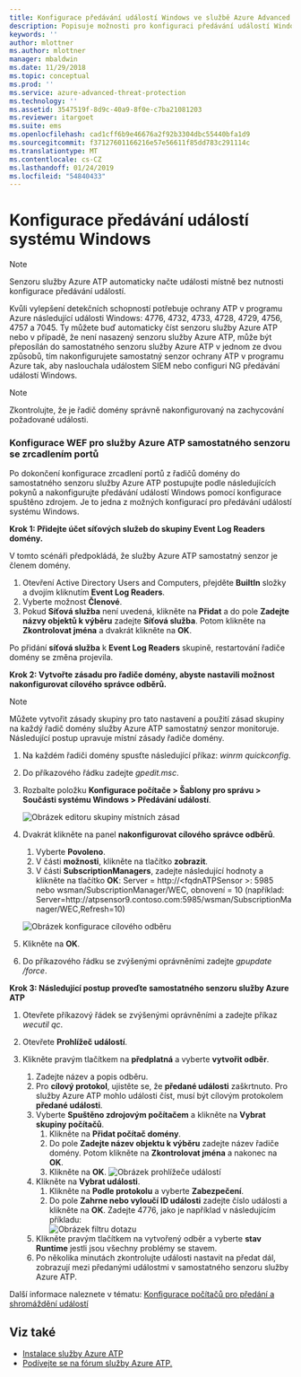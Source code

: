 ```yaml
---
title: Konfigurace předávání událostí Windows ve službě Azure Advanced Threat Protection | Dokumentace Microsoftu
description: Popisuje možnosti pro konfiguraci předávání událostí Windows pomocí služby Azure ATP
keywords: ''
author: mlottner
ms.author: mlottner
manager: mbaldwin
ms.date: 11/29/2018
ms.topic: conceptual
ms.prod: ''
ms.service: azure-advanced-threat-protection
ms.technology: ''
ms.assetid: 3547519f-8d9c-40a9-8f0e-c7ba21081203
ms.reviewer: itargoet
ms.suite: ems
ms.openlocfilehash: cad1cff6b9e46676a2f92b3304dbc55440bfa1d9
ms.sourcegitcommit: f37127601166216e57e56611f85dd783c291114c
ms.translationtype: MT
ms.contentlocale: cs-CZ
ms.lasthandoff: 01/24/2019
ms.locfileid: "54840433"
---
```

# <a name="configuring-windows-event-forwarding"></a>Konfigurace předávání událostí systému Windows

> [!NOTE]
> Senzoru služby Azure ATP automaticky načte události místně bez nutnosti konfigurace předávání událostí.


Kvůli vylepšení detekčních schopností potřebuje ochrany ATP v programu Azure následující události Windows: 4776, 4732, 4733, 4728, 4729, 4756, 4757 a 7045. Ty můžete buď automaticky číst senzoru služby Azure ATP nebo v případě, že není nasazený senzoru služby Azure ATP, může být přeposílán do samostatného senzoru služby Azure ATP v jednom ze dvou způsobů, tím nakonfigurujete samostatný senzor ochrany ATP v programu Azure tak, aby naslouchala událostem SIEM nebo configuri NG předávání událostí Windows.

> [!NOTE]
> Zkontrolujte, že je řadič domény správně nakonfigurovaný na zachycování požadované události.

### <a name="wef-configuration-for-azure-atp-standalone-sensors-with-port-mirroring"></a>Konfigurace WEF pro služby Azure ATP samostatného senzoru se zrcadlením portů

Po dokončení konfigurace zrcadlení portů z řadičů domény do samostatného senzoru služby Azure ATP postupujte podle následujících pokynů a nakonfigurujte předávání událostí Windows pomocí konfigurace spuštěno zdrojem. Je to jedna z možných konfigurací pro předávání událostí systému Windows. 

**Krok 1: Přidejte účet síťových služeb do skupiny Event Log Readers domény.** 

V tomto scénáři předpokládá, že služby Azure ATP samostatný senzor je členem domény.

1.  Otevření Active Directory Users and Computers, přejděte **BuiltIn** složky a dvojím kliknutím **Event Log Readers**. 
2.  Vyberte možnost **Členové**.
3.  Pokud **Síťová služba** není uvedená, klikněte na **Přidat** a do pole **Zadejte názvy objektů k výběru** zadejte **Síťová služba**. Potom klikněte na **Zkontrolovat jména** a dvakrát klikněte na **OK**. 

Po přidání **síťová služba** k **Event Log Readers** skupině, restartování řadiče domény se změna projevila.

**Krok 2: Vytvořte zásadu pro řadiče domény, abyste nastavili možnost nakonfigurovat cílového správce odběrů.** 
> [!Note] 
> Můžete vytvořit zásady skupiny pro tato nastavení a použití zásad skupiny na každý řadič domény služby Azure ATP samostatný senzor monitoruje. Následující postup upravuje místní zásady řadiče domény.     

1. Na každém řadiči domény spusťte následující příkaz: *winrm quickconfig*.
2. Do příkazového řádku zadejte *gpedit.msc*.
3. Rozbalte položku **Konfigurace počítače > Šablony pro správu > Součásti systému Windows > Předávání událostí**.

   ![Obrázek editoru skupiny místních zásad](media/wef%201%20local%20group%20policy%20editor.png)

4. Dvakrát klikněte na panel **nakonfigurovat cílového správce odběrů**.
   
   1.  Vyberte **Povoleno**.
   2.  V části **možnosti**, klikněte na tlačítko **zobrazit**.
   3.  V části **SubscriptionManagers**, zadejte následující hodnoty a klikněte na tlačítko **OK**: Server = http\://\<fqdnATPSensor >: 5985 nebo wsman/SubscriptionManager/WEC, obnovení = 10 (například: Server=http\://atpsensor9.contoso.com:5985/wsman/SubscriptionManager/WEC,Refresh=10)
    
   ![Obrázek konfigurace cílového odběru](media/wef%202%20config%20target%20sub%20manager.png)
    
5. Klikněte na **OK**.
6. Do příkazového řádku se zvýšenými oprávněními zadejte *gpupdate /force*. 

**Krok 3: Následující postup proveďte samostatného senzoru služby Azure ATP** 

1. Otevřete příkazový řádek se zvýšenými oprávněními a zadejte příkaz *wecutil qc*.
2. Otevřete **Prohlížeč událostí**. 
3. Klikněte pravým tlačítkem na **předplatná** a vyberte **vytvořit odběr**. 
    
    1. Zadejte název a popis odběru. 
    2. Pro **cílový protokol**, ujistěte se, že **předané události** zaškrtnuto. Pro služby Azure ATP mohlo události číst, musí být cílovým protokolem **předané události**. 
    3. Vyberte **Spuštěno zdrojovým počítačem** a klikněte na **Vybrat skupiny počítačů**.
        1. Klikněte na **Přidat počítač domény**.
        2. Do pole **Zadejte název objektu k výběru** zadejte název řadiče domény. Potom klikněte na **Zkontrolovat jména** a nakonec na **OK**. 
        3. Klikněte na **OK**.
        ![Obrázek prohlížeče událostí](media/wef3%20event%20viewer.png)     
    4. Klikněte na **Vybrat události**.
        1. Klikněte na **Podle protokolu** a vyberte **Zabezpečení**.
        2. Do pole **Zahrne nebo vyloučí ID události** zadejte číslo události a klikněte na **OK**. Zadejte 4776, jako je například v následujícím příkladu:<br/>
        ![Obrázek filtru dotazu](media/wef-4-query-filter.png)
    5. Klikněte pravým tlačítkem na vytvořený odběr a vyberte **stav Runtime** jestli jsou všechny problémy se stavem. 
    6. Po několika minutách zkontrolujte události nastavit na předat dál, zobrazují mezi předanými událostmi v samostatného senzoru služby Azure ATP.


Další informace naleznete v tématu: [Konfigurace počítačů pro předání a shromáždění událostí](https://technet.microsoft.com/library/cc748890)

## <a name="see-also"></a>Viz také

- [Instalace služby Azure ATP](install-atp-step1.md)
- [Podívejte se na fórum služby Azure ATP.](https://aka.ms/azureatpcommunity)
